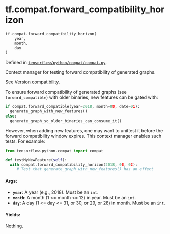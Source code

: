 <div itemscope itemtype="http://developers.google.com/ReferenceObject">
<meta itemprop="name" content="tf.compat.forward_compatibility_horizon" />
<meta itemprop="path" content="Stable" />
</div>

# tf.compat.forward_compatibility_horizon

``` python
tf.compat.forward_compatibility_horizon(
    year,
    month,
    day
)
```



Defined in [`tensorflow/python/compat/compat.py`](/code/stable/tensorflow/python/compat/compat.py).

Context manager for testing forward compatibility of generated graphs.

See [Version
compatibility](https://tensorflow.org/guide/version_compat#backward_forward).

To ensure forward compatibility of generated graphs (see `forward_compatible`)
with older binaries, new features can be gated with:

```python
if compat.forward_compatible(year=2018, month=08, date=01):
  generate_graph_with_new_features()
else:
  generate_graph_so_older_binaries_can_consume_it()
```

However, when adding new features, one may want to unittest it before
the forward compatibility window expires. This context manager enables
such tests. For example:

```python
from tensorflow.python.compat import compat

def testMyNewFeature(self):
  with compat.forward_compatibility_horizon(2018, 08, 02):
     # Test that generate_graph_with_new_features() has an effect
```

#### Args:

* <b>`year`</b>:  A year (e.g., 2018). Must be an `int`.
* <b>`month`</b>: A month (1 <= month <= 12) in year. Must be an `int`.
* <b>`day`</b>:   A day (1 <= day <= 31, or 30, or 29, or 28) in month. Must be an
    `int`.


#### Yields:

Nothing.